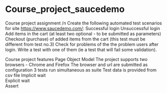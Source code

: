 # Course_project_saucedemo
Course project assignment
  /n Create the following automated test scenarios for site https://www.saucedemo.com/:
    Successful login
    Unsuccessful login
    Add items in the cart (at least two optional - to be submitted as parameters) 
    Checkout (purchase) of added items from the cart (this test must be different from test no.3)
    Check for problems of the the problem users after login. Write a test with one of them (ie a test that will fail some validation).

Course project features 
  Page Object Model 
  The project supports two browsers - Chrome and Firefox
	The browser and url are submitted as configuration
  3 tests run simultaneous as suite
  Test data is provided from csv file
  Implicit wait  
  Explicit wait  
  Assert
